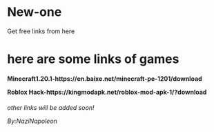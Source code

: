 # New-one
<!DOCTYPE html>

<html>
<head>
  <meta http-equiv="CONTENT-TYPE" content="text/html; charset=UTF-8">
  Get free links from here
</head>
<body>
  <h1>
    here are some links of games
  </h1>
  <h4>
    <p>Minecraft1.20.1-https://en.baixe.net/minecraft-pe-1201/download</p>
    <p>Roblox Hack-https://kingmodapk.net/roblox-mod-apk-1/?download</p>
  </h4>
  <h6>other links will be added soon!<p>By:NaziNapoleon</p>
  </h6>
</body>
</html>
